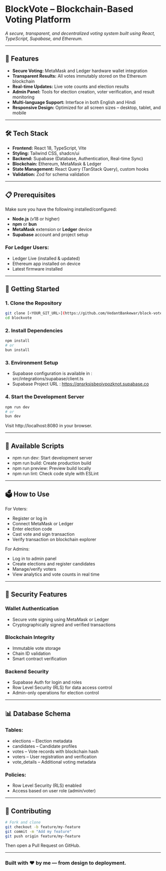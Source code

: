 # BlockVote – Blockchain-Based Voting Platform  
*A secure, transparent, and decentralized voting system built using React, TypeScript, Supabase, and Ethereum.*

---

## 🚀 Features

- **Secure Voting:** MetaMask and Ledger hardware wallet integration  
- **Transparent Results:** All votes immutably stored on the Ethereum blockchain  
- **Real-time Updates:** Live vote counts and election results  
- **Admin Panel:** Tools for election creation, voter verification, and result monitoring  
- **Multi-language Support:** Interface in both English and Hindi  
- **Responsive Design:** Optimized for all screen sizes – desktop, tablet, and mobile  

---

## 🛠️ Tech Stack

- **Frontend:** React 18, TypeScript, Vite  
- **Styling:** Tailwind CSS, shadcn/ui  
- **Backend:** Supabase (Database, Authentication, Real-time Sync)  
- **Blockchain:** Ethereum, MetaMask & Ledger  
- **State Management:** React Query (TanStack Query), custom hooks  
- **Validation:** Zod for schema validation  

---

## 📋 Prerequisites

Make sure you have the following installed/configured:

- **Node.js** (v18 or higher)  
- **npm** or **bun**  
- **MetaMask** extension or **Ledger** device  
- **Supabase** account and project setup  

### For Ledger Users:

- Ledger Live (installed & updated)  
- Ethereum app installed on device  
- Latest firmware installed  

---

## 🚀 Getting Started

### 1. Clone the Repository

```bash
git clone [<YOUR_GIT_URL>](https://github.com/VedantBankewar/block-vote)
cd blockvote
```
### 2. Install Dependencies
```bash
npm install
# or
bun install
```
### 3. Environment Setup
- Supabase configuration is available in : src/integrations/supabase/client.ts
- Supabase Project URL : https://qnsrksjsbeoivpozknot.supabase.co

### 4. Start the Development Server
```bash
npm run dev
# or
bun dev
```
Visit http://localhost:8080 in your browser.

---

## 🔧 Available Scripts

- npm run dev: Start development server
- npm run build: Create production build
- npm run preview: Preview build locally
- npm run lint: Check code style with ESLint

---

## 🗳️ How to Use

For Voters:

- Register or log in
- Connect MetaMask or Ledger
- Enter election code
- Cast vote and sign transaction
- Verify transaction on blockchain explorer

For Admins:

- Log in to admin panel
- Create elections and register candidates
- Manage/verify voters
- View analytics and vote counts in real time

---

## 🔐 Security Features

### Wallet Authentication
- Secure vote signing using MetaMask or Ledger
- Cryptographically signed and verified transactions

### Blockchain Integrity
- Immutable vote storage
- Chain ID validation
- Smart contract verification

### Backend Security
- Supabase Auth for login and roles
- Row Level Security (RLS) for data access control
- Admin-only operations for election control

--- 

## 📊 Database Schema

### Tables:
- elections – Election metadata
- candidates – Candidate profiles
- votes – Vote records with blockchain hash
- voters – User registration and verification
- vote_details – Additional voting metadata

### Policies:
- Row Level Security (RLS) enabled
- Access based on user role (admin/voter)

---

## 🤝 Contributing
```bash
# Fork and clone
git checkout -b feature/my-feature
git commit -m "Add my feature"
git push origin feature/my-feature
```
Then open a Pull Request on GitHub.

---

### Built with ❤️ by me — from design to deployment.


